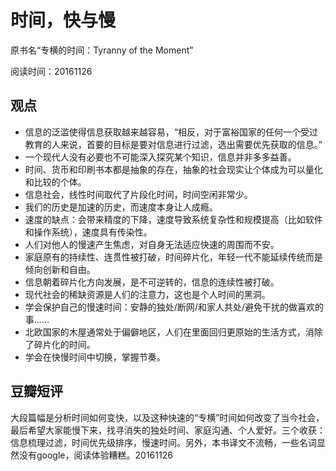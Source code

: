# 时间，快与慢

原书名“专横的时间：Tyranny of the Moment”

阅读时间：20161126

## 观点

* 信息的泛滥使得信息获取越来越容易，“相反，对于富裕国家的任何一个受过教育的人来说，首要的目标是要对信息进行过滤，选出需要优先获取的信息。”
* 一个现代人没有必要也不可能深入探究某个知识，信息并非多多益善。
* 时间、货币和印刷书本都是抽象的存在，抽象的社会现实让个体成为可以量化和比较的个体。
* 信息社会，线性时间取代了片段化时间，时间空闲非常少。
* 我们的历史是加速的历史，而速度本身让人成瘾。
* 速度的缺点：会带来精度的下降，速度导致系统复杂性和规模提高（比如软件和操作系统），速度具有传染性。
* 人们对他人的慢速产生焦虑，对自身无法适应快速的周围而不安。
* 家庭原有的持续性、连贯性被打破，时间碎片化，年轻一代不能延续传统而是倾向创新和自由。
* 信息朝着碎片化方向发展，是不可逆转的，信息的连续性被打破。
* 现代社会的稀缺资源是人们的注意力，这也是个人时间的黑洞。
* 学会保护自己的慢速时间：安静的独处/断网/和家人共处/避免干扰的做喜欢的事……
* 北欧国家的木屋通常处于偏僻地区，人们在里面回归更原始的生活方式，消除了碎片化的时间。
* 学会在快慢时间中切换，掌握节奏。

## 豆瓣短评

大段篇幅是分析时间如何变快，以及这种快速的“专横”时间如何改变了当今社会，最后希望大家能慢下来，找寻消失的独处时间、家庭沟通、个人爱好。三个收获：信息梳理过滤，时间优先级排序，慢速时间。另外，本书译文不流畅，一些名词显然没有google，阅读体验糟糕。20161126
